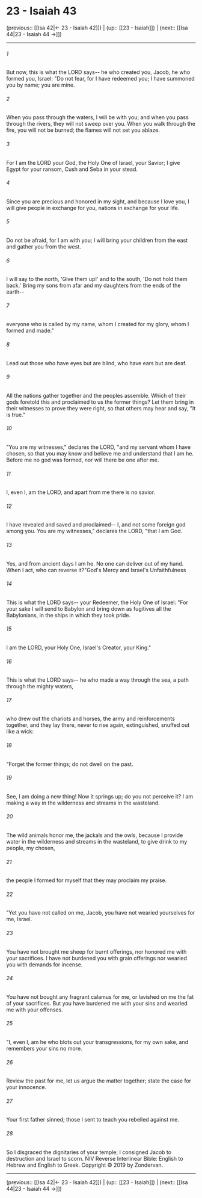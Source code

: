 # 23 - Isaiah 43

(previous:: [[Isa 42|← 23 - Isaiah 42]]) | (up:: [[23 - Isaiah]]) | (next:: [[Isa 44|23 - Isaiah 44 →]])

***


###### 1 
But now, this is what the LORD says-- he who created you, Jacob, he who formed you, Israel: "Do not fear, for I have redeemed you; I have summoned you by name; you are mine. 

###### 2 
When you pass through the waters, I will be with you; and when you pass through the rivers, they will not sweep over you. When you walk through the fire, you will not be burned; the flames will not set you ablaze. 

###### 3 
For I am the LORD your God, the Holy One of Israel, your Savior; I give Egypt for your ransom, Cush and Seba in your stead. 

###### 4 
Since you are precious and honored in my sight, and because I love you, I will give people in exchange for you, nations in exchange for your life. 

###### 5 
Do not be afraid, for I am with you; I will bring your children from the east and gather you from the west. 

###### 6 
I will say to the north, 'Give them up!' and to the south, 'Do not hold them back.' Bring my sons from afar and my daughters from the ends of the earth-- 

###### 7 
everyone who is called by my name, whom I created for my glory, whom I formed and made." 

###### 8 
Lead out those who have eyes but are blind, who have ears but are deaf. 

###### 9 
All the nations gather together and the peoples assemble. Which of their gods foretold this and proclaimed to us the former things? Let them bring in their witnesses to prove they were right, so that others may hear and say, "It is true." 

###### 10 
"You are my witnesses," declares the LORD, "and my servant whom I have chosen, so that you may know and believe me and understand that I am he. Before me no god was formed, nor will there be one after me. 

###### 11 
I, even I, am the LORD, and apart from me there is no savior. 

###### 12 
I have revealed and saved and proclaimed-- I, and not some foreign god among you. You are my witnesses," declares the LORD, "that I am God. 

###### 13 
Yes, and from ancient days I am he. No one can deliver out of my hand. When I act, who can reverse it?"God's Mercy and Israel's Unfaithfulness 

###### 14 
This is what the LORD says-- your Redeemer, the Holy One of Israel: "For your sake I will send to Babylon and bring down as fugitives all the Babylonians, in the ships in which they took pride. 

###### 15 
I am the LORD, your Holy One, Israel's Creator, your King." 

###### 16 
This is what the LORD says-- he who made a way through the sea, a path through the mighty waters, 

###### 17 
who drew out the chariots and horses, the army and reinforcements together, and they lay there, never to rise again, extinguished, snuffed out like a wick: 

###### 18 
"Forget the former things; do not dwell on the past. 

###### 19 
See, I am doing a new thing! Now it springs up; do you not perceive it? I am making a way in the wilderness and streams in the wasteland. 

###### 20 
The wild animals honor me, the jackals and the owls, because I provide water in the wilderness and streams in the wasteland, to give drink to my people, my chosen, 

###### 21 
the people I formed for myself that they may proclaim my praise. 

###### 22 
"Yet you have not called on me, Jacob, you have not wearied yourselves for me, Israel. 

###### 23 
You have not brought me sheep for burnt offerings, nor honored me with your sacrifices. I have not burdened you with grain offerings nor wearied you with demands for incense. 

###### 24 
You have not bought any fragrant calamus for me, or lavished on me the fat of your sacrifices. But you have burdened me with your sins and wearied me with your offenses. 

###### 25 
"I, even I, am he who blots out your transgressions, for my own sake, and remembers your sins no more. 

###### 26 
Review the past for me, let us argue the matter together; state the case for your innocence. 

###### 27 
Your first father sinned; those I sent to teach you rebelled against me. 

###### 28 
So I disgraced the dignitaries of your temple; I consigned Jacob to destruction and Israel to scorn. NIV Reverse Interlinear Bible: English to Hebrew and English to Greek. Copyright © 2019 by Zondervan.

***

(previous:: [[Isa 42|← 23 - Isaiah 42]]) | (up:: [[23 - Isaiah]]) | (next:: [[Isa 44|23 - Isaiah 44 →]])
